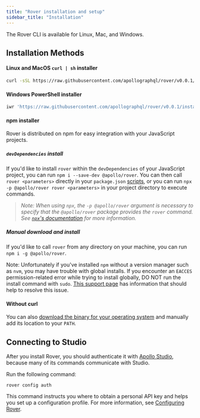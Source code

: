 ```yaml
---
title: "Rover installation and setup"
sidebar_title: "Installation"
---
```


The Rover CLI is available for Linux, Mac, and Windows.

## Installation Methods

#### Linux and MacOS `curl | sh` installer

```bash
curl -sSL https://raw.githubusercontent.com/apollographql/rover/v0.0.1/installers/binstall/scripts/nix/install.sh | VERSION=v0.0.1 sh
```

#### Windows PowerShell installer

```bash
iwr 'https://raw.githubusercontent.com/apollographql/rover/v0.0.1/installers/binstall/scripts/windows/install.ps1' | iex
```

#### npm installer

Rover is distributed on npm for easy integration with your JavaScript projects.

##### `devDependencies` install

If you'd like to install `rover` within the `devDependencies` of your JavaScript project, you can run `npm i --save-dev @apollo/rover`. You can then call `rover <parameters>` directly in your `package.json` [scripts](https://docs.npmjs.com/cli/v6/using-npm/scripts), or you can run `npx -p @apollo/rover rover <parameters>` in your project directory to execute commands.

> _Note: When using `npx`, the `-p @apollo/rover` argument is necessary to specify that the `@apollo/rover` package provides the `rover` command.  See [`npx`'s documentation](https://www.npmjs.com/package/npx#description) for more information._

##### Manual download and install

If you'd like to call `rover` from any directory on your machine, you can run `npm i -g @apollo/rover`.

Note: Unfortunately if you've installed `npm` without a version manager such as `nvm`, you may have trouble with global installs. If you encounter an `EACCES` permission-related error while trying to install globally, DO NOT run the install command with `sudo`. [This support page](https://docs.npmjs.com/resolving-eacces-permissions-errors-when-installing-packages-globally) has information that should help to resolve this issue.

#### Without curl

You can also [download the binary for your operating system](https://github.com/apollographql/rover/releases) and manually add its location to your `PATH`.

## Connecting to Studio

After you install Rover, you should authenticate it with [Apollo Studio](https://www.apollographql.com/docs/studio/), because many of its commands communicate with Studio.

Run the following command:

```shell
rover config auth
```

This command instructs you where to obtain a personal API key and helps you set up a configuration profile. For more information, see [Configuring Rover](./configuring#configuration-profiles).
